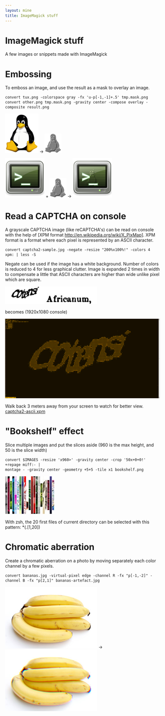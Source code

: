 ```yaml
---
layout: mine
title: ImageMagick stuff
---
```


# ImageMagick stuff #

A few images or snippets made with ImageMagick

# Embossing #

To emboss an image, and use the result as a mask to overlay an image.

```
convert tux.png -colorspace gray -fx 'u-p[-1,-1]+.5' tmp.mask.png
convert other.png tmp.mask.png -gravity center -compose overlay -composite result.png
```

![Tux](tux.png) -> ![Mask](mask.png)

![terminal](term.png) + ![Mask](mask.png) -> ![Embossed Tux](tuxterm.png)

# Read a CAPTCHA on console #

A grayscale CAPTCHA image (like reCAPTCHA's) can be read on console with the help of [XPM format http://en.wikipedia.org/wiki/X_PixMap].
XPM format is a format where each pixel is represented by an ASCII character.

```
convert captcha2-sample.jpg -negate -resize "200%x100%!" -colors 4 xpm: | less -S
```

Negate can be used if the image has a white background. Number of colors is reduced to 4 for less graphical clutter. Image is expanded 2 times in width to compensate a little that ASCII characters are higher than wide unlike pixel which are square.

![CAPTCHA sample](captcha2-sample.jpg)

becomes (1920x1080 console)

![ASCII CAPTCHA](captcha2-ascii.png)

Walk back 3 meters away from your screen to watch for better view. [captcha2-ascii.xpm](captcha2-ascii.xpm)

# "Bookshelf" effect #

Slice multiple images and put the slices aside (960 is the max height, and 50 is the slice width)

```
convert $IMAGES -resize 'x960>' -gravity center -crop '50x+0+0!' +repage miff:- | 
montage - -gravity center -geometry +5+5 -tile x1 bookshelf.png
```

[![Bookshelf example](bibli.tn.jpg)](bibli.jpg)

With zsh, the 20 first files of current directory can be selected with this pattern: *(.[1,20])

# Chromatic aberration #

Create a chromatic aberration on a photo by moving separately each color channel by a few pixels.

```
convert bananas.jpg -virtual-pixel edge -channel R -fx "p[-1,-2]" -channel B -fx "p[2,1]" bananas-artefact.jpg
```

![bananas](bananas.jpg) -> ![aberration](bananas-artefact.jpg)
